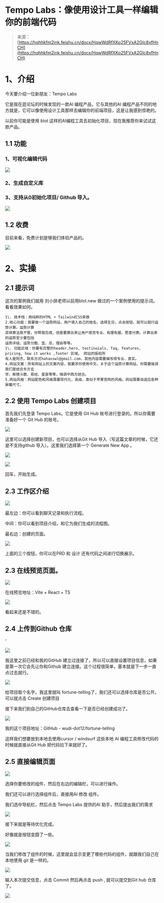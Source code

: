 # Tempo Labs：像使用设计工具一样编辑你的前端代码

> 来源：[https://hqhhkfm2ink.feishu.cn/docx/HqwWdRfXKo25FVxA2GIc8xfHnCH](https://hqhhkfm2ink.feishu.cn/docx/HqwWdRfXKo25FVxA2GIc8xfHnCH)

# 1、介绍

今天要介绍一位新朋友：Tempo Labs

它是我在逛论坛的时候发现的一款AI 编程产品，它与其他的AI 编程产品不同的地方就是，它可以像使用设计工具那样去编辑你的前端项目，这是让我感到惊艳的。

以前你可能是使用 blot 这样的AI编程工具去初始化项目，现在我推荐你来试试这款产品。

## 1.1 功能

### 1、可视化编辑代码

![](img/6a932dd2e9280c370d5a1e827d6f2ed0.png)

### 2、生成自定义库

### 3、支持从0初始化项目/ Github 导入。

![](img/be2e93a48149f35f50cfa29877e26ddf.png)

## 1.2 收费

目前来看，免费计划是够我们体验产品的。

![](img/e00ad158863f3395f1ac554dd885e297.png)

# 2、实操

## 2.1 提示词

这次的案例我们就用 刘小排老师以前用blot.new 做过的一个案例使用的提示词。看看效果如何。

```
1\. 技术栈：用纯粹的HTML + TailwindCSS来做
2.核心功能：我要做一个运势网站，用户填入自己的姓名、选择生日，点击按钮，就可以就行运势计算。运势计算
具体算法我不管，你帮我完成，但是要算出来让用户感觉专业、有理有据、愿意付费。计算出来的运势至少要包括
运势评级、运势分数、宜、忌、理由等等。
1\. 功能区域：你要有完整的header,hero, testinoials, faq, features, pricing, how it works ,footer 区域。 网站的版权所
有人是阿杰，联系方式hahaxswl@gmail.com，其他内容需要编写得专业、真实。
4.网站文案：所有网站上的文案内容，我要求你使用中文。关于这个运势计算网站，你需要强调我们是结合东方玄
学、紫微斗数、易经、星座等等，强调中西方结合。
5.网站风格：网站配色和风格需要现代化、高级，类似于苹果官网的风格。网站需要自适应各种屏幕尺寸。
```

## 2.2 使用 Tempo Labs 创建项目

首先我们先登录 Tempo Labs。它是使用 Git Hub 账号进行登录的。所以你需要准备好一个 Git Hub 的账号。

![](img/8c9fea324cf103dc264ccb2744bcc6e2.png)

这里可以选择创建新项目，也可以选择从Git Hub 导入（写这篇文章的时候，它还是不支持github 导入）。这里我们选择第一个 Generate New App 。

![](img/28f53b4ee61baf5ab76ec0e0de023d49.png)

![](img/e8cce8e7ef7d38228a53d8851ece2338.png)

回车，开始生成。

## 2.3 工作区介绍

![](img/e41f0d8c2cdf1d8938b24e4ab7c93b94.png)

最左边：你可以看到聊天记录和执行流程。

中间：你可以看到项目介绍，和它为我们生成的流程图。

最右边：创建的页面。

![](img/339213583bedbe0166294ff6cea17abf.png)

上面的三个按钮，你可以在PRD 和 设计 还有代码之间进行切换展示。

## 2.3 在线预览页面。

![](img/8214d270a2678bbfaa00afff577eff16.png)

在线预览地址：Vite + React + TS

![](img/83604652c9d7eb826de13a82bcd8182e.png)

看起来还是不错的。

## 2.4 上传到Github 仓库

‘

![](img/83579acdf484b1ca472019eef231b45c.png)

我这里之前已经和我的GitHub 建立过连接了，所以可以直接设置项目信息，如果是第一次它会先让你和Github 建立连接。这个过程很简单，基本就是下一步一直点过去就行。

![](img/939029d140bf59638aa113ecea0b0fa0.png)

给项目取个名字。我这里就叫 fortune-telling了，我们还可以选择仓库是否公开。可以就点击 Create 创建项目

接下来我们到自己的GitHub仓库去查看一下是否已经创建成功了。

![](img/465459a6273faf446d56e2e052a12183.png)

我的这个项目地址：GitHub - wudi-dot12/fortune-telling

这样我们想要放到本地去使用cursor / windsurf 这些本地 AI 编程工具修改代码的时候就直接从Git Hub 把代码拉下来就好了。

## 2.5 直接编辑页面

![](img/cb9792060a973af3b31014990dfc1fd4.png)

选择你要修改的组件，然后在右边的编辑栏，可以进行操作。

我们还可以进行选择组件后，直接用AI 修改 组件。

我们选中导航栏，然后点击 Tempo Labs 提供的AI 助手，然后提出我们的需求

![](img/78e407742a2ffb336aca5c7a53d2751c.png)

接下来就是等待优化完成。

好像就是按钮变圆了一些。

![](img/23ecf35b6ee0f153670d4a6fd904b1bd.png)

当我们修改了组件的时候，这里就会显示变更了哪些代码的组件，就跟我们自己在本地使用 git 是一样的。

![](img/d421c90c6d692831a22391d35bc13fd3.png)

输入本次提交信息，点击 Commit 然后再点击 push , 就可以提交到Git hub 仓库了。

![](img/d82863c7f32c7358a01fe11474cb0a23.png)